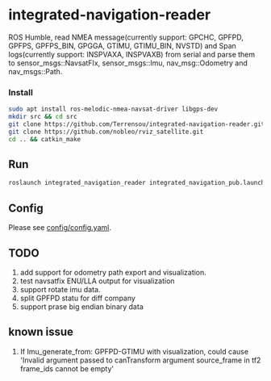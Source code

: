 # integrated-navigation-reader
ROS Humble, read NMEA message(currently support: GPCHC, GPFPD, GPFPS, GPFPS_BIN, GPGGA, GTIMU, GTIMU_BIN, NVSTD) and Span logs(currently support: INSPVAXA, INSPVAXB) from serial and parse them to sensor_msgs::NavsatFIx, sensor_msgs::Imu, nav_msg::Odometry and nav_msgs::Path.
### Install
```bash
sudo apt install ros-melodic-nmea-navsat-driver libgps-dev
mkdir src && cd src
git clone https://github.com/Terrensou/integrated-navigation-reader.git
git clone https://github.com/nobleo/rviz_satellite.git
cd .. && catkin_make
```
## Run
```bash
roslaunch integrated_navigation_reader integrated_navigation_pub.launch
```
## Config
Please see [config/config.yaml](config/config.yaml). 

## TODO
1. add support for odometry path export and visualization.
2. test navsatfix ENU/LLA output for visualization
3. support rotate imu data.
4. split GPFPD statu for diff company
5. support prase big endian binary data



## known issue 
1. If Imu_generate_from: GPFPD-GTIMU with visualization, could cause 'Invalid argument passed to canTransform argument source_frame in tf2 frame_ids cannot be empty'

